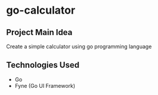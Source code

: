 # go-calculator

## Project Main Idea
Create a simple calculator using go programming language

## Technologies Used
- Go 
- Fyne (Go UI Framework)